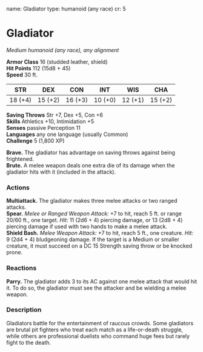 name: Gladiator
type: humanoid (any race)
cr: 5

# Gladiator 
_Medium humanoid (any race), any alignment_

**Armor Class** 16 (studded leather, shield)    
**Hit Points** 112 (15d8 + 45)    
**Speed** 30 ft. 

| STR     | DEX     | CON     | INT     | WIS     | CHA     |
|---------|---------|---------|---------|---------|---------|
| 18 (+4) | 15 (+2) | 16 (+3) | 10 (+0) | 12 (+1) | 15 (+2) |   

**Saving Throws** Str +7, Dex +5, Con +6    
**Skills** Athletics +10, Intimidation +5    
**Senses** passive Perception 11    
**Languages** any one language (usually Common)    
**Challenge** 5 (1,800 XP) 

**Brave.** The gladiator has advantage on saving throws against being frightened.    
**Brute.** A melee weapon deals one extra die of its damage when the gladiator hits with it (included in the attack). 

### Actions 
**Multiattack.** The gladiator makes three melee attacks or two ranged attacks.    
**Spear.** _Melee or _Ranged Weapon Attack:__ +7 to hit, reach 5 ft. or range 20/60 ft., one target. _Hit:_ 11 (2d6 + 4) piercing damage, or 13 (2d8 + 4) piercing damage if used with two hands to make a melee attack.    
**Shield Bash.** _Melee Weapon Attack:_ +7 to hit, reach 5 ft., one creature. _Hit:_ 9 (2d4 + 4) bludgeoning damage. If the target is a Medium or smaller creature, it must succeed on a DC 15 Strength saving throw or be knocked prone. 

### Reactions 
**Parry.** The gladiator adds 3 to its AC against one melee attack that would hit it. To do so, the gladiator must see the attacker and be wielding a melee weapon. 

### Description
Gladiators battle for the entertainment of raucous crowds. Some gladiators are brutal pit fighters who treat each match as a life-or-death struggle, while others are professional duelists who command huge fees but rarely fight to the death. 